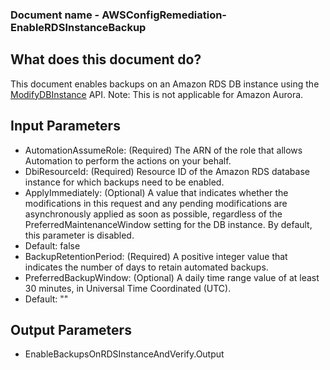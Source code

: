 ### Document name - AWSConfigRemediation-EnableRDSInstanceBackup

## What does this document do?
This document enables backups on an Amazon RDS DB instance using the [ModifyDBInstance](https://docs.aws.amazon.com/AmazonRDS/latest/APIReference/API_ModifyDBInstance.html) API.
Note: This is not applicable for Amazon Aurora.

## Input Parameters
* AutomationAssumeRole: (Required) The ARN of the role that allows Automation to perform the actions on your behalf.
* DbiResourceId: (Required) Resource ID of the Amazon RDS database instance for which backups need to be enabled.
* ApplyImmediately: (Optional) A value that indicates whether the modifications in this request and any pending modifications are asynchronously applied as soon as possible, regardless of the PreferredMaintenanceWindow setting for the DB instance. By default, this parameter is disabled.
* Default: false
* BackupRetentionPeriod: (Required) A positive integer value that indicates the number of days to retain automated backups.
* PreferredBackupWindow: (Optional) A daily time range value of at least 30 minutes, in Universal Time Coordinated (UTC).
* Default: ""

## Output Parameters
* EnableBackupsOnRDSInstanceAndVerify.Output